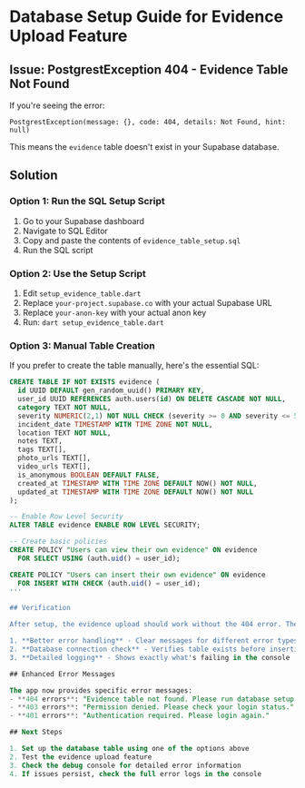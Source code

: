 # Database Setup Guide for Evidence Upload Feature

## Issue: PostgrestException 404 - Evidence Table Not Found

If you're seeing the error:
```
PostgrestException(message: {}, code: 404, details: Not Found, hint: null)
```

This means the `evidence` table doesn't exist in your Supabase database.

## Solution

### Option 1: Run the SQL Setup Script

1. Go to your Supabase dashboard
2. Navigate to SQL Editor
3. Copy and paste the contents of `evidence_table_setup.sql`
4. Run the SQL script

### Option 2: Use the Setup Script

1. Edit `setup_evidence_table.dart`
2. Replace `your-project.supabase.co` with your actual Supabase URL
3. Replace `your-anon-key` with your actual anon key
4. Run: `dart setup_evidence_table.dart`

### Option 3: Manual Table Creation

If you prefer to create the table manually, here's the essential SQL:

```sql
CREATE TABLE IF NOT EXISTS evidence (
  id UUID DEFAULT gen_random_uuid() PRIMARY KEY,
  user_id UUID REFERENCES auth.users(id) ON DELETE CASCADE NOT NULL,
  category TEXT NOT NULL,
  severity NUMERIC(2,1) NOT NULL CHECK (severity >= 0 AND severity <= 5),
  incident_date TIMESTAMP WITH TIME ZONE NOT NULL,
  location TEXT NOT NULL,
  notes TEXT,
  tags TEXT[],
  photo_urls TEXT[],
  video_urls TEXT[],
  is_anonymous BOOLEAN DEFAULT FALSE,
  created_at TIMESTAMP WITH TIME ZONE DEFAULT NOW() NOT NULL,
  updated_at TIMESTAMP WITH TIME ZONE DEFAULT NOW() NOT NULL
);

-- Enable Row Level Security
ALTER TABLE evidence ENABLE ROW LEVEL SECURITY;

-- Create basic policies
CREATE POLICY "Users can view their own evidence" ON evidence
  FOR SELECT USING (auth.uid() = user_id);

CREATE POLICY "Users can insert their own evidence" ON evidence
  FOR INSERT WITH CHECK (auth.uid() = user_id);
'''

## Verification

After setup, the evidence upload should work without the 404 error. The app now includes:

1. **Better error handling** - Clear messages for different error types
2. **Database connection check** - Verifies table exists before inserting
3. **Detailed logging** - Shows exactly what's failing in the console

## Enhanced Error Messages

The app now provides specific error messages:
- **404 errors**: "Evidence table not found. Please run database setup or contact support."
- **403 errors**: "Permission denied. Please check your login status."
- **401 errors**: "Authentication required. Please login again."

## Next Steps

1. Set up the database table using one of the options above
2. Test the evidence upload feature
3. Check the debug console for detailed error information
4. If issues persist, check the full error logs in the console